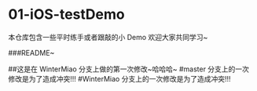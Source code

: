 # 01-iOS-testDemo
本仓库包含一些平时练手或者跟敲的小 Demo 欢迎大家共同学习~

###README~


##这是在 WinterMiao 分支上做的第一次修改~哈哈哈~
#master 分支上的一次修改是为了造成冲突!!!
#WinterMiao 分支上的一次修改是为了造成冲突!!!